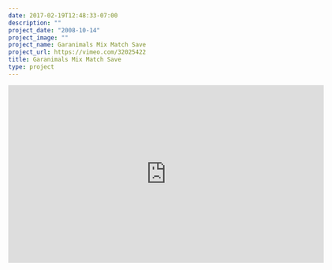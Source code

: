 ```yaml
---
date: 2017-02-19T12:48:33-07:00
description: ""
project_date: "2008-10-14"
project_image: ""
project_name: Garanimals Mix Match Save
project_url: https://vimeo.com/32025422
title: Garanimals Mix Match Save
type: project
---
```


<iframe src="https://player.vimeo.com/video/32025422" width="640" height="360" frameborder="0" webkitallowfullscreen mozallowfullscreen allowfullscreen></iframe>
